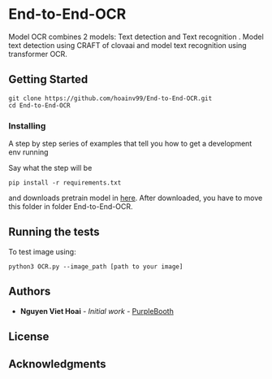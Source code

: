 # End-to-End-OCR

Model OCR combines 2 models: Text detection and Text recognition . Model text detection using CRAFT of clovaai and model text recognition using transformer OCR.

## Getting Started

```
git clone https://github.com/hoainv99/End-to-End-OCR.git
cd End-to-End-OCR
```


### Installing

A step by step series of examples that tell you how to get a development env running

Say what the step will be

```
pip install -r requirements.txt
```
and downloads pretrain model in [here](https://drive.google.com/drive/folders/1BUQRCzSF03eIu97dYJhrtTx2H3hG73uo?usp=sharing).
After downloaded, you have to move this folder in folder End-to-End-OCR.


## Running the tests

To test image using:

```
python3 OCR.py --image_path [path to your image]

```

## Authors

* **Nguyen Viet Hoai** - *Initial work* - [PurpleBooth](https://github.com/hoainv99)


## License

## Acknowledgments

